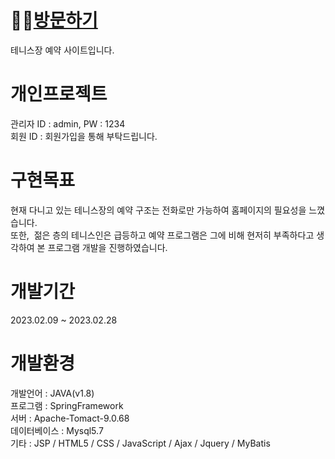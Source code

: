 # 👨‍💻[방문하기](http://49.142.157.251:9090/green2209S_15)
테니스장 예약 사이트입니다.

# 개인프로젝트
관리자 ID : admin, PW : 1234 <br/>
회원 ID : 회원가입을 통해 부탁드립니다.

# 구현목표
현재 다니고 있는 테니스장의 예약 구조는 전화로만 가능하여 홈페이지의 필요성을 느꼈습니다. <br/>
또한,  젊은 층의 테니스인은 급등하고 예약 프로그램은 그에 비해 현저히 부족하다고 생각하여 본 프로그램 개발을 진행하였습니다.
 
 # 개발기간
 2023.02.09 ~ 2023.02.28
 
 # 개발환경
 개발언어 : JAVA(v1.8)<br/>
 프로그램 : SpringFramework<br/>
 서버 : Apache-Tomact-9.0.68<br/>
 데이터베이스 : Mysql5.7<br/>
 기타 : JSP / HTML5 / CSS / JavaScript / Ajax / Jquery / MyBatis
